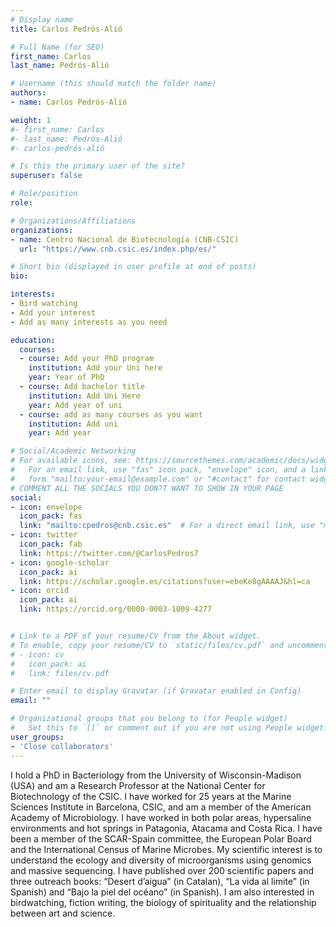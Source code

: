 ```yaml
---
# Display name
title: Carlos Pedrós-Alió

# Full Name (for SEO)
first_name: Carlos
last_name: Pedrós-Alió

# Username (this should match the folder name)
authors:
- name: Carlos Pedrós-Alió

weight: 1
#- first_name: Carlos
#- last_name: Pedrós-Alió
#- carlos-pedrós-alió

# Is this the primary user of the site?
superuser: false

# Role/position
role: 

# Organizations/Affiliations
organizations:
- name: Centro Nacional de Biotecnología (CNB-CSIC)
  url: "https://www.cnb.csic.es/index.php/es/"

# Short bio (displayed in user profile at end of posts)
bio: 

interests:
- Bird watching
- Add your interest
- Add as many interests as you need

education:
  courses:
  - course: Add your PhD program
    institution: Add your Uni here
    year: Year of PhD
  - course: Add bachelor title
    institution: Add Uni Here
    year: Add year of uni
  - course: add as many courses as you want
    institution: Add uni
    year: Add year

# Social/Academic Networking
# For available icons, see: https://sourcethemes.com/academic/docs/widgets/#icons
#   For an email link, use "fas" icon pack, "envelope" icon, and a link in the
#   form "mailto:your-email@example.com" or "#contact" for contact widget.
# COMMENT ALL THE SOCIALS YOU DON?T WANT TO SHOW IN YOUR PAGE
social:
- icon: envelope
  icon_pack: fas
  link: "mailto:cpedros@cnb.csic.es"  # For a direct email link, use "mailto:test@example.org".
- icon: twitter
  icon_pack: fab
  link: https://twitter.com/@CarlosPedros7
- icon: google-scholar
  icon_pack: ai
  link: https://scholar.google.es/citations?user=ebeKe8gAAAAJ&hl=ca
- icon: orcid
  icon_pack: ai
  link: https://orcid.org/0000-0003-1009-4277


# Link to a PDF of your resume/CV from the About widget.
# To enable, copy your resume/CV to `static/files/cv.pdf` and uncomment the lines below.
# - icon: cv
#   icon_pack: ai
#   link: files/cv.pdf

# Enter email to display Gravatar (if Gravatar enabled in Config)
email: ""

# Organizational groups that you belong to (for People widget)
#   Set this to `[]` or comment out if you are not using People widget.
user_groups:  
- 'Close collaborators'
---
```

I hold a PhD in Bacteriology from the University of Wisconsin-Madison (USA) and am a Research Professor at the National Center for Biotechnology of the CSIC. I have worked for 25 years at the Marine Sciences Institute in Barcelona, CSIC, and am a member of the American Academy of Microbiology. I have worked in both polar areas, hypersaline environments and hot springs in Patagonia, Atacama and Costa Rica. I have been a member of the SCAR-Spain committee, the European Polar Board and the International Census of Marine Microbes. My scientific interest is to understand the ecology and diversity of microorganisms using genomics and massive sequencing. I have published over 200 scientific papers and three outreach books: “Desert d’aigua” (in Catalan), “La vida al limite” (in Spanish) and “Bajo la piel del océano” (in Spanish). I am also interested in birdwatching, fiction writing, the biology of spirituality and the relationship between art and science.

